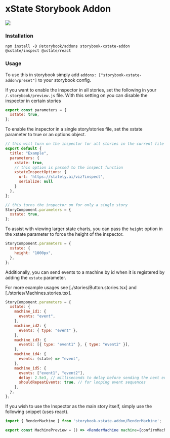 # xState Storybook Addon

![](./preview.png)

### Installation

`npm install -D @storybook/addons storybook-xstate-addon @xstate/inspect @xstate/react`

### Usage

To use this in storybook simply add `addons: ["storybook-xstate-addon/preset"]` to your storybook config.

If you want to enable the inspector in all stories, set the following in your `/.storybook/preview.js` file. With this setting on you can disable the inspector in certain stories

```js
export const parameters = {
  xstate: true,
};
```

To enable the inspector in a single story/stories file, set the xstate parameter to true or an options object.

```jsx
// this will turn on the inspector for all stories in the current file
export default {
  title: "Example",
  parameters: {
    xstate: true,
    // this option is passed to the inspect function
    xstateInspectOptions: {
      url: 'https://stately.ai/viz?inspect',
      serialize: null
    }
  },
};

// this turns the inspector on for only a single story
StoryComponent.parameters = {
  xstate: true,
};
```

To assist with viewing larger state charts, you can pass the `height` option in the xstate parameter to force the height of the inspector.

```js
StoryComponent.parameters = {
  xstate: {
    height: "1000px",
  },
};
```

Additionally, you can send events to a machine by id when it is registered by adding the `xstate` parameter.

For more example usages see [./stories/Button.stories.tsx] and [./stories/Machines.stories.tsx].

```jsx
StoryComponent.parameters = {
  xstate: {
    machine_id1: {
      events: "event",
    },
    machine_id2: {
      events: { type: "event" },
    },
    machine_id3: {
      events: [{ type: "event1" }, { type: "event2" }],
    },
    machine_id4: {
      events: (state) => "event",
    },
    machine_id5: {
      events: ["event1", "event2"],
      delay: 2.5e3, // milliseconds to delay before sending the next event
      shouldRepeatEvents: true, // for looping event sequences
    },
  },
};
```

If you wish to use the Inspector as the main story itself, simply use the following snippet (uses react).

```jsx
import { RenderMachine } from 'storybook-xstate-addon/RenderMachine';

export const MachinePreview = () => <RenderMachine machine={confirmMachine.withConfig({ ... })} events={[...events]} />;
```
